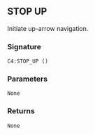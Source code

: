 ## STOP UP

Initiate up-arrow navigation.


### Signature

`C4:STOP_UP ()`


### Parameters

`None`


### Returns

`None`